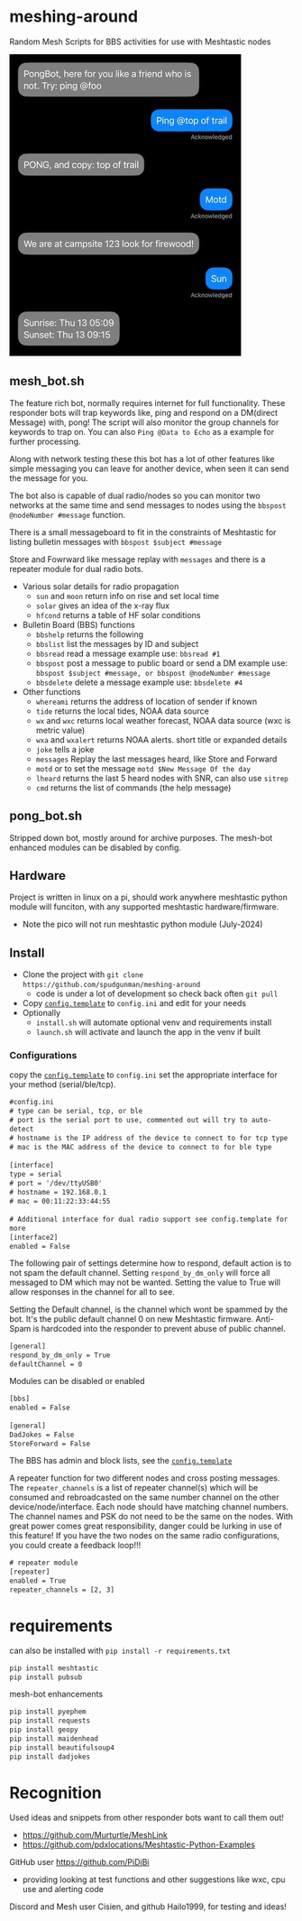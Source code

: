 # meshing-around
Random Mesh Scripts for BBS activities for use with Meshtastic nodes

![alt text](etc/pong-bot.jpg "Example Use")

## mesh_bot.sh
The feature rich bot, normally requires internet for full functionality. These responder bots will trap keywords like, ping and respond on a DM(direct Message) with, pong! The script will also monitor the group channels for keywords to trap on. You can also `Ping @Data to Echo` as a example for further processing.

Along with network testing these this bot has a lot of other features like simple messaging you can leave for another device, when seen it can send the message for you. 

The bot also is capable of dual radio/nodes so you can monitor two networks at the same time and send messages to nodes using the `bbspost @nodeNumber #message` function.

There is a small messageboard to fit in the constraints of Meshtastic for listing bulletin messages with `bbspost $subject #message`

Store and Fowrward like message replay with `messages` and there is a repeater module for dual radio bots.


- Various solar details for radio propagation
  - `sun` and `moon` return info on rise and set local time
  - `solar` gives an idea of the x-ray flux
  - `hfcond` returns a table of HF solar conditions
- Bulletin Board (BBS) functions
  - `bbshelp` returns the following
  - `bbslist` list the messages by ID and subject
  - `bbsread` read a message example use: `bbsread #1`
  - `bbspost` post a message to public board or send a DM example use: `bbspost $subject #message, or bbspost @nodeNumber #message`
  - `bbsdelete` delete a message example use: `bbsdelete #4`
- Other functions
  - `whereami` returns the address of location of sender if known
  - `tide` returns the local tides, NOAA data source
  - `wx` and `wxc` returns local weather forecast, NOAA data source (wxc is metric value)
  - `wxa` and `wxalert` returns NOAA alerts. short title or expanded details
  - `joke` tells a joke
  - `messages` Replay the last messages heard, like Store and Forward
  - `motd` or to set the message `motd $New Message Of the day`
  - `lheard` returns the last 5 heard nodes with SNR, can also use `sitrep`
  - `cmd` returns the list of commands (the help message)

## pong_bot.sh
Stripped down bot, mostly around for archive purposes. The mesh-bot enhanced modules can be disabled by config. 

## Hardware
Project is written in linux on a pi, should work anywhere meshtastic python module will funciton, with any supported meshtastic hardware/firmware. 
- Note the pico will not run meshtastic python module (July-2024)


## Install
- Clone the project with `git clone https://github.com/spudgunman/meshing-around`
  - code is under a lot of development so check back often `git pull`
- Copy [`config.template`](config.template) to `config.ini` and edit for your needs
- Optionally
  - `install.sh` will automate optional venv and requirements install
  - `launch.sh` will activate and launch the app in the venv if built

 ### Configurations
copy the [`config.template`](config.template) to `config.ini` set the appropriate interface for your method (serial/ble/tcp).

```
#config.ini
# type can be serial, tcp, or ble
# port is the serial port to use, commented out will try to auto-detect
# hostname is the IP address of the device to connect to for tcp type
# mac is the MAC address of the device to connect to for ble type

[interface]
type = serial
# port = '/dev/ttyUSB0'
# hostname = 192.168.0.1
# mac = 00:11:22:33:44:55

# Additional interface for dual radio support see config.template for more
[interface2]
enabled = False
```

The following pair of settings determine how to respond, default action is to not spam the default channel. Setting `respond_by_dm_only` will force all messaged to DM which may not be wanted. Setting the value to True will allow responses in the channel for all to see. 

Setting the Default channel, is the channel which wont be spammed by the bot. It's the public default channel 0 on new Meshtastic firmware. Anti-Spam is hardcoded into the responder to prevent abuse of public channel. 
```
[general]
respond_by_dm_only = True
defaultChannel = 0
```

Modules can be disabled or enabled
```
[bbs]
enabled = False

[general]
DadJokes = False
StoreForward = False
```
The BBS has admin and block lists, see the [`config.template`](config.template)

A repeater function for two different nodes and cross posting messages. The `repeater_channels` is a list of repeater channel(s) which will be consumed and rebroadcasted on the same number channel on the other device/node/interface. Each node should have matching channel numbers. The channel names and PSK do not need to be the same on the nodes. With great power comes great responsibility, danger could be lurking in use of this feature! If you have the two nodes on the same radio configurations, you could create a feedback loop!!!

```
# repeater module
[repeater]
enabled = True
repeater_channels = [2, 3]
```

# requirements
can also be installed with `pip install -r requirements.txt`

```
pip install meshtastic
pip install pubsub
```
mesh-bot enhancements

```
pip install pyephem
pip install requests
pip install geopy
pip install maidenhead
pip install beautifulsoup4
pip install dadjokes
```

# Recognition
Used ideas and snippets from other responder bots want to call them out!
 - https://github.com/Murturtle/MeshLink
 - https://github.com/pdxlocations/Meshtastic-Python-Examples

GitHub user https://github.com/PiDiBi
 - providing looking at test functions and other suggestions like wxc, cpu use and alerting code

Discord and Mesh user Cisien, and github Hailo1999, for testing and ideas!


